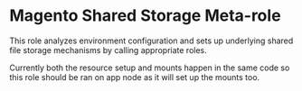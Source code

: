 Magento Shared Storage Meta-role
================================

This role analyzes environment configuration and sets up underlying
shared file storage mechanisms by calling appropriate roles.

Currently both the resource setup and mounts happen in the same code
so this role should be ran on app node as it will set up the mounts too.